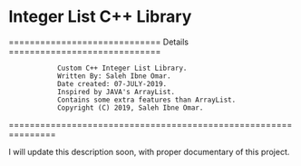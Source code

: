 # Integer List C++ Library

============================= Details =============================

                Custom C++ Integer List Library.
                Written By: Saleh Ibne Omar.
                Date created: 07-JULY-2019.
                Inspired by JAVA's ArrayList.
                Contains some extra features than ArrayList.
                Copyright (C) 2019, Saleh Ibne Omar.

===============================================================

I will update this description soon,
with proper documentary of this project.
